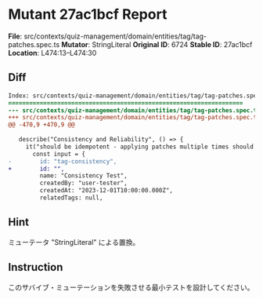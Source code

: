 # Mutant 27ac1bcf Report

**File**: src/contexts/quiz-management/domain/entities/tag/tag-patches.spec.ts
**Mutator**: StringLiteral
**Original ID**: 6724
**Stable ID**: 27ac1bcf
**Location**: L474:13–L474:30

## Diff

```diff
Index: src/contexts/quiz-management/domain/entities/tag/tag-patches.spec.ts
===================================================================
--- src/contexts/quiz-management/domain/entities/tag/tag-patches.spec.ts	original
+++ src/contexts/quiz-management/domain/entities/tag/tag-patches.spec.ts	mutated #6724
@@ -470,9 +470,9 @@
 
   describe("Consistency and Reliability", () => {
     it("should be idempotent - applying patches multiple times should give same result", () => {
       const input = {
-        id: "tag-consistency",
+        id: "",
         name: "Consistency Test",
         createdBy: "user-tester",
         createdAt: "2023-12-01T10:00:00.000Z",
         relatedTags: null,
```

## Hint

ミューテータ "StringLiteral" による置換。

## Instruction

このサバイブ・ミューテーションを失敗させる最小テストを設計してください。
